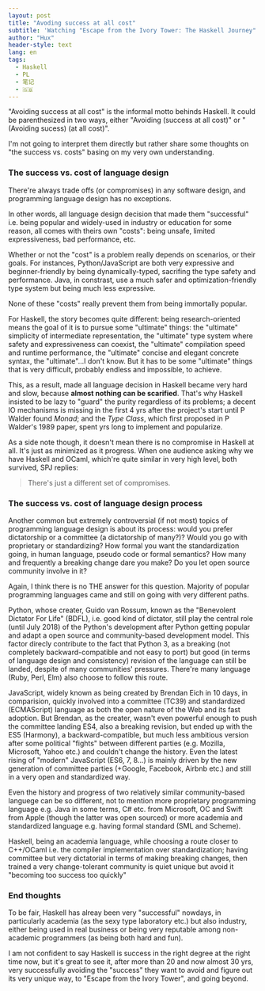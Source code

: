 ```yaml
---
layout: post
title: "Avoding success at all cost"
subtitle: 'Watching "Escape from the Ivory Tower: The Haskell Journey"'
author: "Hux"
header-style: text
lang: en
tags:
  - Haskell
  - PL
  - 笔记
  - 🇬🇧
---
```


"Avoiding success at all cost" is the informal motto behinds Haskell. It could be parenthesized in two ways, either "Avoiding (success at all cost)" or "(Avoiding sucess) (at all cost)". 

I'm not going to interpret them directly but rather share some thoughts on "the success vs. costs" basing on my very own understanding.

### The success vs. cost of language design

There're always trade offs (or compromises) in any software design, and programming language design has no exceptions.

In other words, all language design decision that made them "successful" i.e. being popular and widely-used in industry or education for some reason, all comes with theirs own "costs": being unsafe, limited expressiveness, bad performance, etc.

Whether or not the "cost" is a problem really depends on scenarios, or their goals. For instances, Python/JavaScript are both very expressive and beginner-friendly by being dynamically-typed, sacrifing the type safety and performance. Java, in constrast, use a much safer and optimization-friendly type system but being much less expressive. 

None of these "costs" really prevent them from being immortally popular.

For Haskell, the story becomes quite different: being research-oriented means the goal of it is to pursue some "ultimate" things: the "ultimate" simplicity of intermediate representation, the "ultimate" type system where safety and expressiveness can coexist, the "ultimate" compilation speed and runtime performance, the "ultimate" concise and elegant concrete syntax, the "ultimate"...I don't know. But it has to be some "ultimate" things that is very difficult, probably endless and impossible, to achieve. 

This, as a result, made all language decision in Haskell became very hard and slow, because **almost nothing can be scarified**. That's why Haskell insisted to be lazy to "guard" the purity regardless of its problems; a decent IO mechanisms is missing in the first 4 yrs after the project's start until P Walder found _Monad_; and the _Type Class_, which first proposed in P Walder's 1989 paper, spent yrs long to implement and popularize.

As a side note though, it doesn't mean there is no compromise in Haskell at all. It's just as minimized as it progress. When one audience asking why we have Haskell and OCaml, which're quite similar in very high level, both survived, SPJ replies:

> There's just a different set of compromises.

### The success vs. cost of language design process

Another common but extremely controversial (if not most) topics of programming language design is about its process: would you prefer dictatorship or a committee (a dictatorship of many?)? Would you go with proprietary or standardizing? How formal you want the standardization going, in human language, pseudo code or formal semantics? How many and frequently a breaking change dare you make? Do you let open source community involve in it?  

Again, I think there is no THE answer for this question. Majority of popular programming languages came and still on going with very different paths.

Python, whose creater, Guido van Rossum, known as the "Benevolent Dictator For Life" (BDFL), i.e. good kind of dictator, still play the central role (until July 2018) of the Python's development after Python getting popular and adapt a open source and community-based development model. This factor direcly contribute to the fact that Python 3, as a breaking (not completely backward-compatible and not easy to port) but good (in terms of language design and consistency) revision of the language can still be landed, despite of many communities' pressures. There're many language (Ruby, Perl, Elm) also choose to follow this route.

JavaScript, widely known as being created by Brendan Eich in 10 days, in comparision, quickly involved into a committee (TC39) and standardized (ECMAScript) language as both the open nature of the Web and its fast adoption. But Brendan, as the creater, wasn't even powerful enough to push the committee landing ES4, also a breaking revision, but ended up with the ES5 (Harmony), a backward-compatible, but much less ambitious version after some political "fights" between different parties (e.g. Mozilla, Microsoft, Yahoo etc.) and couldn't change the history. Even the latest rising of "modern" JavaScript (ES6, 7, 8...) is mainly driven by the new generation of committee parties (+Google, Facebook, Airbnb etc.) and still in a very open and standardized way.

Even the history and progress of two relatively similar community-based languege can be so different, not to mention more proprietary programming language e.g. Java in some terms, C# etc. from Microsoft, OC and Swift from Apple (though the latter was open sourced) or more academia and standardized language e.g. having formal standard (SML and Scheme). 

Haskell, being an academia language, while choosing a route closer to C++/OCaml i.e. the compiler implementation over standardization; having committee but very dictatorial in terms of making breaking changes, then trained a very change-tolerant community is quiet unique but avoid it "becoming too success too quickly"


### End thoughts

To be fair, Haskell has alreay been very "successful" nowdays, in particularly academia (as the sexy type laboratory etc.) but also industry, either being used in real business or being very reputable  among non-academic programmers (as being both hard and fun).

I am not confident to say Haskell is success in the right degree at the right time now, but it's great to see it, after more than 20 and now almost 30 yrs, very successfully avoiding the "success" they want to avoid and figure out its very unique way, to "Escape from the Ivory Tower", and going beyond.


